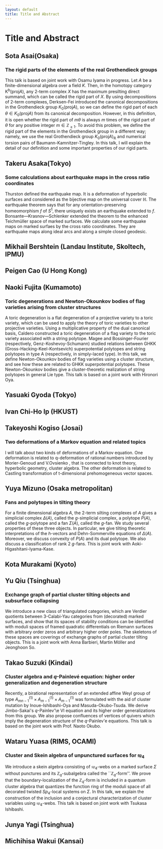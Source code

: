 ```yaml
---
layout: default
title: Title and Abstract
---
```


<script type="text/x-mathjax-config">MathJax.Hub.Config({tex2jax:{inlineMath:[['\$','\$'],['\\(','\\)']],processEscapes:true},CommonHTML: {matchFontHeight:false}});</script>
<script type="text/javascript" async src="https://cdnjs.cloudflare.com/ajax/libs/mathjax/2.7.1/MathJax.js?config=TeX-MML-AM_CHTML"></script>

# Title and Abstract

## Sota Asai(Osaka)
### The rigid parts of the elements of the real Grothendieck groups
This talk is based on joint work with Osamu Iyama in progress.
Let $A$ be a finite-dimensional algebra over a field $K$.
Then, in the homotopy category $\mathsf{K}^\mathrm{b}(\mathrm{proj}A)$, any 2-term complex $X$ has the maximum presilting direct summand, which can be called the rigid part of $X$.
By using decompositions of 2-term complexes, Derksen-Fei introduced the canonical decompositions in the Grothendieck group $K_0(\mathrm{proj} A)$, so we can define the rigid part of each $\theta \in K_0(\mathrm{proj} A)$ from its canonical decomposition.
However, in this definition, it is open whether the rigid part of $m \theta$ is always $m$ times of the rigid part of $\theta$ for any positive integer $m \in {\mathbb{Z}}_{\geq 1}$.
To avoid this problem, we define the rigid part of the elements in the Grothendieck group in a different way; namely, we use the real Grothendieck group $K_0(\mathrm{proj} A)_\mathbb{R}$ and numerical torsion pairs of Baumann-Kamnitzer-Tingley.
In this talk, I will explain the detail of our definition and some important properties of our rigid parts.

## Takeru Asaka(Tokyo)
### Some calculations about earthquake maps in the cross ratio coordinates
Thurston defined the earthquake map. It is a deformation of
hyperbolic surfaces and considered as the bijective map on the
universal cover $\mathbb{H}$. The earthquake theorem says that for any
orientation-preserving homeomorphism $f$ of $S^1$, there uniquely
exists an earthquake extended to $f$.   Bonsante—Krasnov—Schlenker
extended the theorem to the enhanced Teichmüller space of marked
surfaces. We calculate some earthquake maps on marked surfaes by the cross
ratio coordinates. They are earthquake maps along ideal arcs and along
a simple closed geodesic.

## Mikhail Bershtein (Landau Institute, Skoltech, IPMU)

## Peigen Cao (U Hong Kong)

## Naoki Fujita (Kumamoto)
### Toric degenerations and Newton-Okounkov bodies of flag varieties arising from cluster structures
A toric degeneration is a flat degeneration of a projective variety to a toric variety, which can be used to apply the theory of toric varieties to other projective varieties. Using a multiplicative property of the dual canonical basis, Caldero constructed a toric degeneration of a flag variety to the toric variety associated with a string polytope. Magee and Bossinger-Fourier (respectively, Genz-Koshevoy-Schumann) studied relations between GHKK (Gross-Hacking-Keel-Kontsevich) superpotential polytopes and string polytopes in type A (respectively, in simply-laced type). In this talk, we define Newton-Okounkov bodies of flag varieties using a cluster structure, and see how these are related to GHKK superpotential polytopes. These Newton-Okounkov bodies give a cluster-theoretic realization of string polytopes in general Lie type. This talk is based on a joint work with Hironori Oya.

## Yasuaki Gyoda (Tokyo)

## Ivan Chi-Ho Ip (HKUST)

## Takeyoshi Kogiso (Josai)
### Two deformations of a Markov equation and related topics
I will talk about two kinds of deformations of a Markov equation.
One deformation is related to q-deformation of rational numbers introduced by Morier-Genoud and V.Ovsienko , that is connected to knot
 theory, hyperbolic geometry, cluster algebra.
The other deformation is related to Castling transformation of t-dimensional prehomogeneous vector spaces.

## Yuya Mizuno (Osaka metropolitan)
### Fans and polytopes in tilting theory
For a finite dimensional algebra $A$, the 2-term silting complexes of $A$ gives a simplicial complex $\Delta(A)$, called the $g$-simplicial complex,
a polytope $P(A)$, called the $g$-polytope and a fan $\Sigma(A)$, called the $g$-fan.
We study several properties of these three objects.
In particular, we give tilting theoretic interpretations of the $h$-vectors and Dehn-Sommerville equations of $\Delta(A)$.
Moreover, we discuss convexity of $P(A)$ and its dual polytope. We also discuss a classification of rank 2 $g$-fans.
This is joint work with Aoki-Higashitani-Iyama-Kase.

## Kota Murakami (Kyoto)

## Yu Qiu (Tsinghua)
### Exchange graph of partial cluster tilting objects and subsurface collapsing
We introduce a new class of triangulated categories, which are Verdier quotients between 3-Calabi-Yau categories from (decorated) marked surfaces, and show that its spaces of stability conditions can be identified with moduli spaces of framed quadratic differentials on Riemann surfaces with arbitrary order zeros and arbitrary higher order poles. The skeletons of these spaces are coverings of exchange graphs of partial cluster tilting objects.
This is a joint work with Anna Barbieri, Martin Möller and Jeonghoon So.

## Takao Suzuki (Kindai)
### Cluster algebra and $q$-Painlevé equation: higher order generalization and degeneration structure
Recently, a birational representation of an extended affine Weyl group of type $A_{mn-1}^{(1)}\times A_{m-1}^{(1)}\times A_{m-1}^{(1)}$ was formulated with the aid of cluster mutation by Inoue-Ishibashi-Oya and Masuda-Okubo-Tsuda.
We derive Jimbo-Sakai's $q$-Painlev'\e VI equation and its higher order generalizations from this group.
We also propose confluences of vertices of quivers which imply the degeneration structure of the $q$-Painlev\'e equations.
This talk is based on the joint work with Prof. Naoto Okubo.

## Wataru Yuasa (RIMS, OCAMI)
### Cluster and Skein algebra of unpunctured surfaces for $\mathfrak{sp}_4$
We introduce a skein algebra consisting of $\mathfrak{sp}_4$-webs on a 
marked surface $\Sigma$ without punctures and its 
$\mathbb{Z}_q$-subalgebra called the ``$\mathbb{Z}_q$-form''. We prove 
that the boundary-localization of the $\mathbb{Z}_q$-form is included in 
a quantum cluster algebra that quantizes the function ring of the moduli 
space of all decorated twisted $Sp_4$-local systems on $\Sigma$. In this 
talk, we explain the construction of the inclusion and a conjectural 
characterization of cluster variables using $\mathfrak{sp}_4$-webs. This 
talk is based on joint work with Tsukasa Ishibashi.

## Junya Yagi (Tsinghua)

## Michihisa Wakui (Kansai)